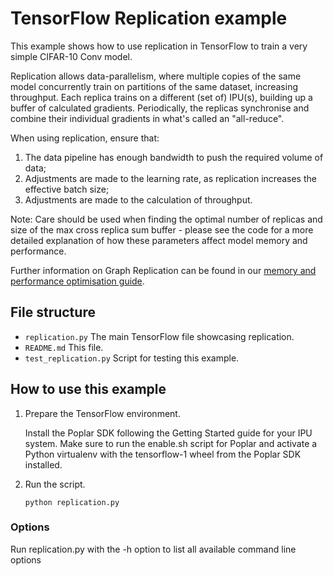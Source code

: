 <!-- Copyright (c) 2019 Graphcore Ltd. All rights reserved. -->
# TensorFlow Replication example

This example shows how to use replication in TensorFlow to train a very simple
CIFAR-10 Conv model.

Replication allows data-parallelism, where multiple copies of the same model
concurrently train on partitions of the same dataset, increasing throughput.
Each replica trains on a different (set of) IPU(s), building up a buffer of
calculated gradients. Periodically, the replicas synchronise and combine their
individual gradients in what's called an "all-reduce".

When using replication, ensure that:

1. The data pipeline has enough bandwidth to push the required volume of data;
2. Adjustments are made to the learning rate, as replication increases the
   effective batch size;
3. Adjustments are made to the calculation of throughput.

Note: Care should be used when finding the optimal number of replicas and size
of the max cross replica sum buffer - please see the code for a more detailed
explanation of how these parameters affect model memory and performance.

Further information on Graph Replication can be found in our [memory and
performance optimisation
guide](https://docs.graphcore.ai/projects/memory-performance-optimisation/en/3.0.0/optimising-performance.html#graph-replication).

## File structure

* `replication.py` The main TensorFlow file showcasing replication.
* `README.md` This file.
* `test_replication.py` Script for testing this example.

## How to use this example

1) Prepare the TensorFlow environment.

   Install the Poplar SDK following the Getting Started guide for your IPU system.
   Make sure to run the enable.sh script for Poplar and activate a Python virtualenv with the
   tensorflow-1 wheel from the Poplar SDK installed.

2) Run the script.

   `python replication.py`

### Options

Run replication.py with the -h option to list all available command line options
